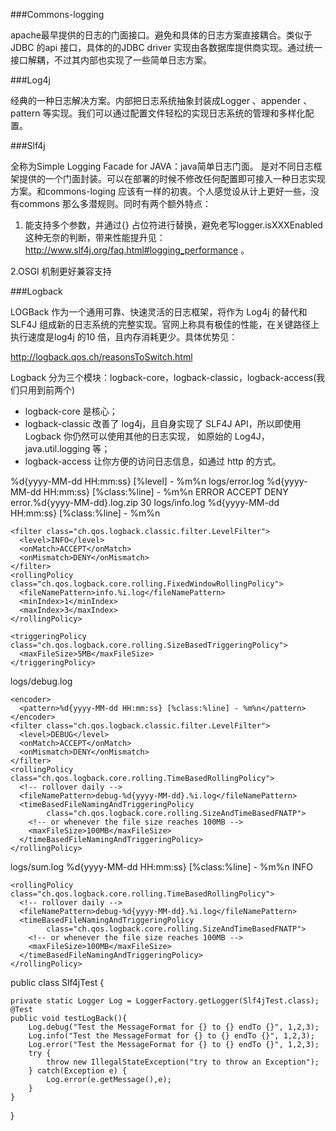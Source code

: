 
###Commons-logging

apache最早提供的日志的门面接口。避免和具体的日志方案直接耦合。类似于JDBC 的api
接口，具体的的JDBC driver
实现由各数据库提供商实现。通过统一接口解耦，不过其内部也实现了一些简单日志方案。

###Log4j

经典的一种日志解决方案。内部把日志系统抽象封装成Logger 、appender
、pattern 等实现。我们可以通过配置文件轻松的实现日志系统的管理和多样化配置。

###Slf4j

全称为Simple Logging Facade for JAVA：java简单日志门面。
是对不同日志框架提供的一个门面封装。可以在部署的时候不修改任何配置即可接入一种日志实现方案。和commons-loging
应该有一样的初衷。个人感觉设从计上更好一些，没有commons
那么多潜规则。同时有两个额外特点：

1. 能支持多个参数，并通过{} 占位符进行替换，避免老写logger.isXXXEnabled
这种无奈的判断，带来性能提升见：http://www.slf4j.org/faq.html#logging_performance 。

2.OSGI 机制更好兼容支持

###Logback

LOGBack 作为一个通用可靠、快速灵活的日志框架，将作为 Log4j 的替代和 SLF4J
组成新的日志系统的完整实现。官网上称具有极佳的性能，在关键路径上执行速度是log4j
的10 倍，且内存消耗更少。具体优势见：

http://logback.qos.ch/reasonsToSwitch.html

Logback 分为三个模块：logback-core，logback-classic，logback-access(我们只用到前两个)

* logback-core 是核心；
* logback-classic 改善了 log4j，且自身实现了 SLF4J API，所以即使用 Logback 你仍然可以使用其他的日志实现，
如原始的 Log4J，java.util.logging 等；
* logback-access 让你方便的访问日志信息，如通过 http 的方式。


<?xml version="1.0" encoding="UTF-8"?>

<configuration debug="true" scan="true" scanPeriod="30 seconds">

  <appender name="STDOUT" class="ch.qos.logback.core.ConsoleAppender">
    <!-- encoders are  by default assigned the type
         ch.qos.logback.classic.encoder.PatternLayoutEncoder -->
    <encoder>
        <pattern>%d{yyyy-MM-dd HH:mm:ss} [%level] - %m%n</pattern>
        <!-- 常用的Pattern变量,大家可打开该pattern进行输出观察 -->
        <!--
          <pattern>
              %d{yyyy-MM-dd HH:mm:ss} [%level] - %msg%n
              Logger: %logger
              Class: %class
              File: %file
              Caller: %caller
              Line: %line
              Message: %m
              Method: %M
              Relative: %relative
              Thread: %thread
              Exception: %ex
              xException: %xEx
              nopException: %nopex
              rException: %rEx
              Marker: %marker
              %n
          </pattern>
           -->
    </encoder>
  </appender>

  <!-- 按日期区分的滚动日志 -->
  <appender name="ERROR-OUT" class="ch.qos.logback.core.rolling.RollingFileAppender">
    <file>logs/error.log</file>
    <encoder>
      <pattern>%d{yyyy-MM-dd HH:mm:ss} [%class:%line] - %m%n</pattern>
    </encoder>
    <filter class="ch.qos.logback.classic.filter.LevelFilter">
      <level>ERROR</level>
      <onMatch>ACCEPT</onMatch>
      <onMismatch>DENY</onMismatch>
    </filter>
    <rollingPolicy class="ch.qos.logback.core.rolling.TimeBasedRollingPolicy">
      <!-- daily rollover -->
      <fileNamePattern>error.%d{yyyy-MM-dd}.log.zip</fileNamePattern>
      <!-- keep 30 days' worth of history -->
      <maxHistory>30</maxHistory>
    </rollingPolicy>
  </appender>

  <!-- 按文件大小区分的滚动日志 -->
  <appender name="INFO-OUT" class="ch.qos.logback.core.rolling.RollingFileAppender">
    <file>logs/info.log</file>
    <encoder>
      <pattern>%d{yyyy-MM-dd HH:mm:ss} [%class:%line] - %m%n</pattern>
    </encoder>

    <filter class="ch.qos.logback.classic.filter.LevelFilter">
      <level>INFO</level>
      <onMatch>ACCEPT</onMatch>
      <onMismatch>DENY</onMismatch>
    </filter>
    <rollingPolicy class="ch.qos.logback.core.rolling.FixedWindowRollingPolicy">
      <fileNamePattern>info.%i.log</fileNamePattern>
      <minIndex>1</minIndex>
      <maxIndex>3</maxIndex>
    </rollingPolicy>

    <triggeringPolicy class="ch.qos.logback.core.rolling.SizeBasedTriggeringPolicy">
      <maxFileSize>5MB</maxFileSize>
    </triggeringPolicy>
  </appender>

  <!-- 按日期和大小区分的滚动日志 -->
  <appender name="DEBUG-OUT" class="ch.qos.logback.core.rolling.RollingFileAppender">
    <file>logs/debug.log</file>

    <encoder>
      <pattern>%d{yyyy-MM-dd HH:mm:ss} [%class:%line] - %m%n</pattern>
    </encoder>
    <filter class="ch.qos.logback.classic.filter.LevelFilter">
      <level>DEBUG</level>
      <onMatch>ACCEPT</onMatch>
      <onMismatch>DENY</onMismatch>
    </filter>
    <rollingPolicy class="ch.qos.logback.core.rolling.TimeBasedRollingPolicy">
      <!-- rollover daily -->
      <fileNamePattern>debug-%d{yyyy-MM-dd}.%i.log</fileNamePattern>
      <timeBasedFileNamingAndTriggeringPolicy
            class="ch.qos.logback.core.rolling.SizeAndTimeBasedFNATP">
        <!-- or whenever the file size reaches 100MB -->
        <maxFileSize>100MB</maxFileSize>
      </timeBasedFileNamingAndTriggeringPolicy>
    </rollingPolicy>
  </appender>

  <!-- 级别阀值过滤 -->
  <appender name="SUM-OUT" class="ch.qos.logback.core.rolling.RollingFileAppender">
    <file>logs/sum.log</file>
    <encoder>
      <pattern>%d{yyyy-MM-dd HH:mm:ss} [%class:%line] - %m%n</pattern>
    </encoder>
    <!-- deny all events with a level below INFO, that is TRACE and DEBUG -->
    <filter class="ch.qos.logback.classic.filter.ThresholdFilter">
      <level>INFO</level>
    </filter>

    <rollingPolicy class="ch.qos.logback.core.rolling.TimeBasedRollingPolicy">
      <!-- rollover daily -->
      <fileNamePattern>debug-%d{yyyy-MM-dd}.%i.log</fileNamePattern>
      <timeBasedFileNamingAndTriggeringPolicy
            class="ch.qos.logback.core.rolling.SizeAndTimeBasedFNATP">
        <!-- or whenever the file size reaches 100MB -->
        <maxFileSize>100MB</maxFileSize>
      </timeBasedFileNamingAndTriggeringPolicy>
    </rollingPolicy>
  </appender>
  <root level="debug">
    <appender-ref ref="STDOUT" />
    <appender-ref ref="ERROR-OUT" />
    <appender-ref ref="INFO-OUT" />
    <appender-ref ref="DEBUG-OUT" />
    <appender-ref ref="SUM-OUT" />
  </root>
</configuration>


public class Slf4jTest {

    private static Logger Log = LoggerFactory.getLogger(Slf4jTest.class);
    @Test
    public void testLogBack(){
        Log.debug("Test the MessageFormat for {} to {} endTo {}", 1,2,3);
        Log.info("Test the MessageFormat for {} to {} endTo {}", 1,2,3);
        Log.error("Test the MessageFormat for {} to {} endTo {}", 1,2,3);
        try {
            throw new IllegalStateException("try to throw an Exception");
        } catch(Exception e) {
            Log.error(e.getMessage(),e);
        }
    }
}
